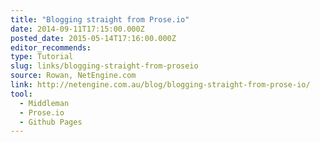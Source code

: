 ```yaml
---
title: "Blogging straight from Prose.io"
date: 2014-09-11T17:15:00.000Z
posted_date: 2015-05-14T17:16:00.000Z
editor_recommends:
type: Tutorial
slug: links/blogging-straight-from-proseio
source: Rowan, NetEngine.com
link: http://netengine.com.au/blog/blogging-straight-from-prose-io/
tool:
  - Middleman
  - Prose.io
  - Github Pages
---
```





